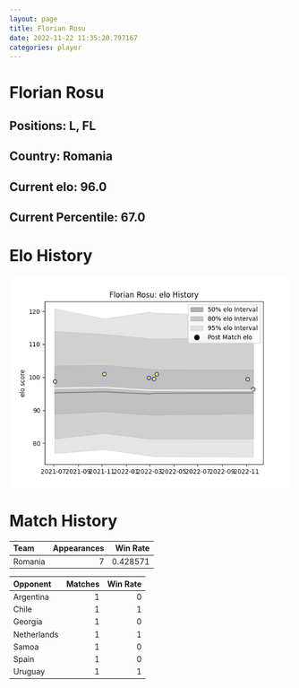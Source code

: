 ```yaml
---  
layout: page  
title: Florian Rosu  
date: 2022-11-22 11:35:20.797167  
categories: player  
---
```

# Florian Rosu

## Positions: L, FL

## Country: Romania

## Current elo: 96.0

## Current Percentile: 67.0

# Elo History


![elo history](history_FlorianRosu.png)
# Match History


| Team    |   Appearances |   Win Rate |
|:--------|--------------:|-----------:|
| Romania |             7 |   0.428571 |

| Opponent    |   Matches |   Win Rate |
|:------------|----------:|-----------:|
| Argentina   |         1 |          0 |
| Chile       |         1 |          1 |
| Georgia     |         1 |          0 |
| Netherlands |         1 |          1 |
| Samoa       |         1 |          0 |
| Spain       |         1 |          0 |
| Uruguay     |         1 |          1 |